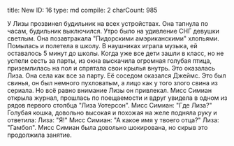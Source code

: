 title:          New
ID:             16
type:           md
compile:        2
charCount:      985


У Лизы прозвинел будильник на всех устройствах. Она тапнула по часам, будильник выключился. Утро было на удивление СНГ девушки светлым. Она позавтракала "Пидорскими амэриканскими" хлопьями. Помылась и полетела в школу. В наушниках играла музыка, ей оставалось 5 минут до школы. 
Когда уже все дети зашли в класс, но не успели сесть за парты, из окна выскачила огромная голубая птица, приземлилась на пол и спрятала свои крылья внутрь. Это оказалась Лиза. Она села как все за парту. Её соседом оказался Джеймс. Это был свинья, он был немного пухловатым, а лицо как у того злого свина из сериала. Но всё равно внимание Лизы он привлекал.
Мисс Симиан открыла журнал, прошлась по поещаемости и вдруг увидела в одном из рядов первого столбца "Лиза Уотерсон".
Мисс Симиан: "Где Лиза?"
Голубая кошка, довольно высокая и похожая на желе подняла руку и ответила:
Лиза: "Я!"
Мисс Симиан: "А какое имя у твоего отца?"
Лиза: "Гамбол".
Мисс Симиан была довольно шокирована, но скрыв это продолжила занятие.